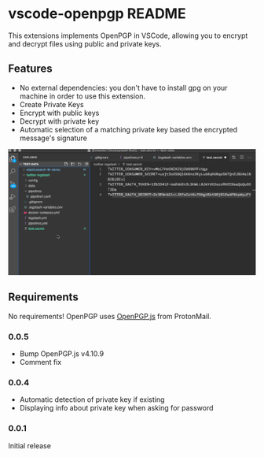 # vscode-openpgp README

This extensions implements OpenPGP in VSCode, allowing you to encrypt and decrypt files using public and private keys.

## Features

- No external dependencies: you don't have to install gpg on your machine in order to use this extension.
- Create Private Keys
- Encrypt with public keys
- Decrypt with private key
- Automatic selection of a matching private key based the encrypted message's signature

![VSCode OpenPGP](images/vscode-openpgp.gif)

## Requirements

No requirements! OpenPGP uses [OpenPGP.js](https://openpgpjs.org/) from ProtonMail.

### 0.0.5

- Bump OpenPGP.js v4.10.9
- Comment fix

### 0.0.4

- Automatic detection of private key if existing
- Displaying info about private key when asking for password


### 0.0.1

Initial release 

